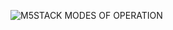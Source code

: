 

![M5STACK MODES OF OPERATION](https://user-images.githubusercontent.com/119133676/206887701-fece0d73-4b3f-4c06-9ff0-9aca941ea699.png)
